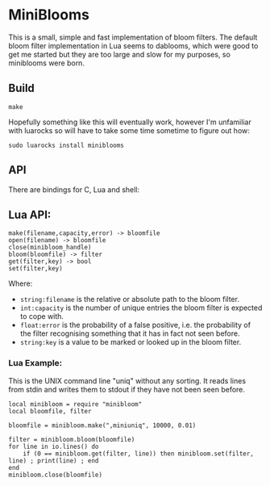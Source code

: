 MiniBlooms
==========

This is a small, simple and fast implementation of bloom filters.  The default bloom filter implementation in Lua seems to dablooms, which were good to get me started but they are too large and slow for my purposes, so miniblooms were born.

## Build

    make

Hopefully something like this will eventually work, however I'm unfamiliar with luarocks so will have to take some time sometime to figure out how:

    sudo luarocks install miniblooms

## API

There are bindings for C, Lua and shell:

## Lua API:

	make(filename,capacity,error) -> bloomfile
	open(filename) -> bloomfile
	close(minibloom_handle)
	bloom(bloomfile) -> filter
	get(filter,key) -> bool
	set(filter,key)

Where:

* `string:filename` is the relative or absolute path to the bloom filter.
* `int:capacity` is the number of unique entries the bloom filter is expected to cope with.
* `float:error` is the probability of a false positive, i.e. the probability of the filter recognising something that it has in fact not seen before.
* `string:key` is a value to be marked or looked up in the bloom filter.


### Lua Example:

This is the UNIX command line "uniq" without any sorting.  It reads lines from stdin and writes them to stdout if they have not been seen before.

	local minibloom = require "minibloom"
	local bloomfile, filter

	bloomfile = minibloom.make(",miniuniq", 10000, 0.01)

	filter = minibloom.bloom(bloomfile)
	for line in io.lines() do
	    if (0 == minibloom.get(filter, line)) then minibloom.set(filter, line) ; print(line) ; end
	end
	minibloom.close(bloomfile)

